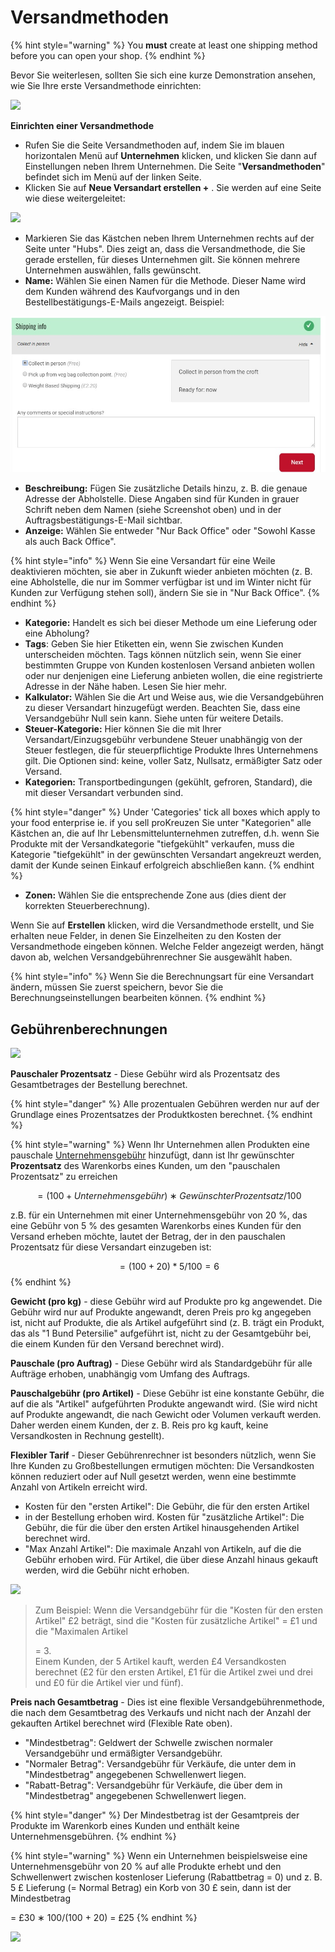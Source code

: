 # Versandmethoden

{% hint style="warning" %}
&#x20;You **must** create at least one shipping method before you can open your shop.
{% endhint %}

Bevor Sie weiterlesen, sollten Sie sich eine kurze Demonstration ansehen, wie Sie Ihre erste Versandmethode einrichten:

![](../../.gitbook/assets/shippingmethod.gif)

**Einrichten einer Versandmethode**

* Rufen Sie die Seite Versandmethoden auf, indem Sie im blauen horizontalen Menü auf **Unternehmen** klicken, und klicken Sie dann auf Einstellungen neben Ihrem Unternehmen. Die Seite "**Versandmethoden**" befindet sich im Menü auf der linken Seite.
* Klicken Sie auf **Neue Versandart erstellen +** . Sie werden auf eine Seite wie diese weitergeleitet:

![](../../.gitbook/assets/shippingmethods.jpg)

* Markieren Sie das Kästchen neben Ihrem Unternehmen rechts auf der Seite unter "Hubs". Dies zeigt an, dass die Versandmethode, die Sie gerade erstellen, für dieses Unternehmen gilt. Sie können mehrere Unternehmen auswählen, falls gewünscht.
* **Name:** Wählen Sie einen Namen für die Methode. Dieser Name wird dem Kunden während des Kaufvorgangs und in den Bestellbestätigungs-E-Mails angezeigt. Beispiel:

![](../../.gitbook/assets/shippinginfo.jpg)

* **Beschreibung:** Fügen Sie zusätzliche Details hinzu, z. B. die genaue Adresse der Abholstelle. Diese Angaben sind für Kunden in grauer Schrift neben dem Namen (siehe Screenshot oben) und in der Auftragsbestätigungs-E-Mail sichtbar.
* **Anzeige:** Wählen Sie entweder "Nur Back Office" oder "Sowohl Kasse als auch Back Office".

{% hint style="info" %}
Wenn Sie eine Versandart für eine Weile deaktivieren möchten, sie aber in Zukunft wieder anbieten möchten (z. B. eine Abholstelle, die nur im Sommer verfügbar ist und im Winter nicht für Kunden zur Verfügung stehen soll), ändern Sie sie in "Nur Back Office".
{% endhint %}

* **Kategorie:** Handelt es sich bei dieser Methode um eine Lieferung oder eine Abholung?
* **Tags**: Geben Sie hier Etiketten ein, wenn Sie zwischen Kunden unterscheiden möchten. Tags können nützlich sein, wenn Sie einer bestimmten Gruppe von Kunden kostenlosen Versand anbieten wollen oder nur denjenigen eine Lieferung anbieten wollen, die eine registrierte Adresse in der Nähe haben. Lesen Sie hier mehr.
* **Kalkulator:** Wählen Sie die Art und Weise aus, wie die Versandgebühren zu dieser Versandart hinzugefügt werden. Beachten Sie, dass eine Versandgebühr Null sein kann. Siehe unten für weitere Details.
* **Steuer-Kategorie:** Hier können Sie die mit Ihrer Versandart/Einzugsgebühr verbundene Steuer unabhängig von der Steuer festlegen, die für steuerpflichtige Produkte Ihres Unternehmens gilt. Die Optionen sind: keine, voller Satz, Nullsatz, ermäßigter Satz oder Versand.
* **Kategorien:** Transportbedingungen (gekühlt, gefroren, Standard), die mit dieser Versandart verbunden sind.

{% hint style="danger" %}
Under 'Categories' tick all boxes which apply to your food enterprise ie. if you sell proKreuzen Sie unter "Kategorien" alle Kästchen an, die auf Ihr Lebensmittelunternehmen zutreffen, d.h. wenn Sie Produkte mit der Versandkategorie "tiefgekühlt" verkaufen, muss die Kategorie "tiefgekühlt" in der gewünschten Versandart angekreuzt werden, damit der Kunde seinen Einkauf erfolgreich abschließen kann.
{% endhint %}

* **Zonen:** Wählen Sie die entsprechende Zone aus (dies dient der korrekten Steuerberechnung).

Wenn Sie auf **Erstellen** klicken, wird die Versandmethode erstellt, und Sie erhalten neue Felder, in denen Sie Einzelheiten zu den Kosten der Versandmethode eingeben können. Welche Felder angezeigt werden, hängt davon ab, welchen Versandgebührenrechner Sie ausgewählt haben.

{% hint style="info" %}
Wenn Sie die Berechnungsart für eine Versandart ändern, müssen Sie zuerst speichern, bevor Sie die Berechnungseinstellungen bearbeiten können.
{% endhint %}

## Gebührenberechnungen

![](../../.gitbook/assets/shippingcalc.jpg)

**Pauschaler Prozentsatz** - Diese Gebühr wird als Prozentsatz des Gesamtbetrages der Bestellung berechnet.

{% hint style="danger" %}
Alle prozentualen Gebühren werden nur auf der Grundlage eines Prozentsatzes der Produktkosten berechnet.
{% endhint %}

{% hint style="warning" %}
Wenn Ihr Unternehmen allen Produkten eine pauschale [Unternehmensgebühr](enterprise-fees.md) hinzufügt, dann ist Ihr gewünschter **Prozentsatz** des Warenkorbs eines Kunden, um den "pauschalen Prozentsatz" zu erreichen

&#x20;$$= (100 + Unternehmensgebühr) ∗ GewünschterProzentsatz/100$$

&#x20;

z.B. für ein Unternehmen mit einer Unternehmensgebühr von 20 %, das eine Gebühr von 5 % des gesamten Warenkorbs eines Kunden für den Versand erheben möchte, lautet der Betrag, der in den pauschalen Prozentsatz für diese Versandart einzugeben ist:

$$= (100 + 20) *5/100 = 6$$&#x20;
{% endhint %}

**Gewicht (pro kg)** - diese Gebühr wird auf Produkte pro kg angewendet. Die Gebühr wird nur auf Produkte angewandt, deren Preis pro kg angegeben ist, nicht auf Produkte, die als Artikel aufgeführt sind (z. B. trägt ein Produkt, das als "1 Bund Petersilie" aufgeführt ist, nicht zu der Gesamtgebühr bei, die einem Kunden für den Versand berechnet wird).

**Pauschale (pro Auftrag)** - Diese Gebühr wird als Standardgebühr für alle Aufträge erhoben, unabhängig vom Umfang des Auftrags.

**Pauschalgebühr (pro Artikel)** - Diese Gebühr ist eine konstante Gebühr, die auf die als "Artikel" aufgeführten Produkte angewandt wird. (Sie wird nicht auf Produkte angewandt, die nach Gewicht oder Volumen verkauft werden. Daher werden einem Kunden, der z. B. Reis pro kg kauft, keine Versandkosten in Rechnung gestellt).

**Flexibler Tarif** - Dieser Gebührenrechner ist besonders nützlich, wenn Sie Ihre Kunden zu Großbestellungen ermutigen möchten: Die Versandkosten können reduziert oder auf Null gesetzt werden, wenn eine bestimmte Anzahl von Artikeln erreicht wird.

* Kosten für den "ersten Artikel": Die Gebühr, die für den ersten Artikel
* in der Bestellung erhoben wird. Kosten für "zusätzliche Artikel": Die Gebühr, die für die über den ersten Artikel hinausgehenden Artikel berechnet wird.
* "Max Anzahl Artikel": Die maximale Anzahl von Artikeln, auf die die Gebühr erhoben wird. Für Artikel, die über diese Anzahl hinaus gekauft werden, wird die Gebühr nicht erhoben.

![](../../.gitbook/assets/shippingfeeflex.jpg)

> Zum Beispiel: Wenn die Versandgebühr für die "Kosten für den ersten Artikel" £2 beträgt, sind die "Kosten für zusätzliche Artikel" = £1 und die "Maximalen Artikel
>
> \= 3.\
> Einem Kunden, der 5 Artikel kauft, werden £4 Versandkosten berechnet (£2 für den ersten Artikel, £1 für die Artikel zwei und drei und £0 für die Artikel vier und fünf).

**Preis nach Gesamtbetrag** - Dies ist eine flexible Versandgebührenmethode, die nach dem Gesamtbetrag des Verkaufs und nicht nach der Anzahl der gekauften Artikel berechnet wird (Flexible Rate oben).

* "Mindestbetrag": Geldwert der Schwelle zwischen normaler Versandgebühr und ermäßigter Versandgebühr.
* "Normaler Betrag": Versandgebühr für Verkäufe, die unter dem in "Mindestbetrag" angegebenen Schwellenwert liegen.&#x20;
* "Rabatt-Betrag": Versandgebühr für Verkäufe, die über dem in "Mindestbetrag" angegebenen Schwellenwert liegen.

{% hint style="danger" %}
Der Mindestbetrag ist der Gesamtpreis der Produkte im Warenkorb eines Kunden und enthält keine Unternehmensgebühren.
{% endhint %}

{% hint style="warning" %}
Wenn ein Unternehmen beispielsweise eine Unternehmensgebühr von 20 % auf alle Produkte erhebt und den Schwellenwert zwischen kostenloser Lieferung (Rabattbetrag = 0) und z. B. 5 £ Lieferung (= Normal Betrag) ein Korb von 30 £ sein, dann ist der Mindestbetrag

\= £30 ∗ 100/(100 + 20) = £25
{% endhint %}

![](../../.gitbook/assets/shippingfeepc.jpg)
